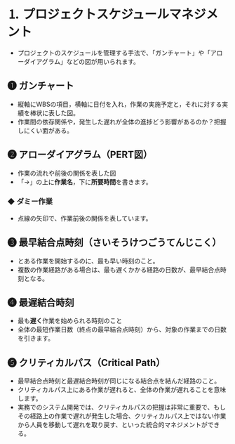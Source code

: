 # ⒈ プロジェクトスケジュールマネジメント
- プロジェクトのスケジュールを管理する手法で、「ガンチャート」や「アローダイアグラム」などの図が用いられます。

## ❶ ガンチャート
- 縦軸にWBSの項目，横軸に日付を入れ，作業の実施予定と，それに対する実績を棒状に表した図。
- 作業間の依存関係や，発生した遅れが全体の進捗どう影響があるのか？把握しにくい面がある。

## ❷ アローダイアグラム（PERT図）
- 作業の流れや前後の関係を表した図
- 「→」の上に**作業名**，下に**所要時間**を書きます。
### ◆ ダミー作業
- 点線の矢印で、作業前後の関係を表しています。

## ❸ 最早結合点時刻（さいそうけつごうてんじこく）
- とある作業を開始するのに、最も早い時刻のこと。
- 複数の作業経路がある場合は、最も遅くかかる経路の日数が、最早結合点時刻となる。

## ❹ 最遅結合時刻
- 最も**遅く**作業を始められる時刻のこと
- 全体の最短作業日数（終点の最早結合点時刻）から、対象の作業までの日数を引きます。

## ❺ クリティカルパス（Critical Path）
- 最早結合点時刻と最遅結合時刻が同じになる結合点を結んだ経路のこと。
- クリティカルパス上にある作業が遅れると、全体の作業が遅れることを意味します。
- 実務でのシステム開発では、クリティカルパスの把握は非常に重要で、もしその経路上の作業で遅れが発生した場合、クリティカルパス上ではない作業から人員を移動して遅れを取り戻す、といった統合的マネジメントができる。

